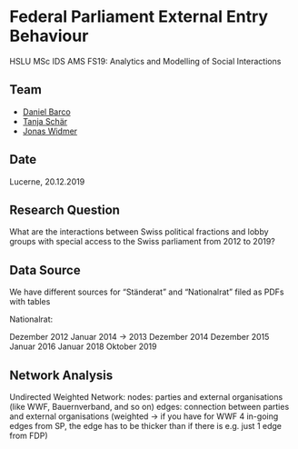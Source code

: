 # Federal Parliament External Entry Behaviour

HSLU MSc IDS AMS FS19:  Analytics and Modelling of Social Interactions

## Team
- [Daniel Barco](https://github.com/danielbarco)
- [Tanja Schär](https://github.com/maximumawesomeness)
- [Jonas Widmer](https://github.com/jonwidi)

## Date
Lucerne, 20.12.2019

## Research Question

What are the interactions between Swiss political fractions and  lobby groups with special access to the Swiss parliament from 2012 to 2019?

## Data Source

We have different sources for “Ständerat” and “Nationalrat” filed as PDFs with tables 

Nationalrat:

Dezember 2012
Januar 2014 → 2013
Dezember 2014
Dezember 2015
Januar 2016
Januar 2018
Oktober 2019

## Network Analysis 

Undirected Weighted Network:
nodes: parties and external organisations (like WWF, Bauernverband, and so on)
edges: connection between parties and external organisations (weighted -> if you have for WWF 4 in-going edges from SP, the edge has to be thicker than if there is e.g. just 1 edge from FDP)
